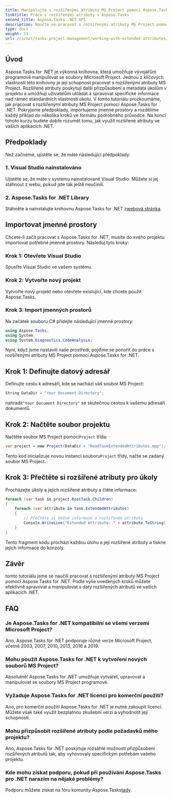 ```yaml
---
title: Manipulujte s rozšířenými atributy MS Project pomocí Aspose.Tasks
linktitle: Práce s rozšířenými atributy v Aspose.Tasks
second_title: Aspose.Tasks .NET API
description: Naučte se pracovat s rozšířenými atributy MS Project pomocí Aspose.Tasks for .NET. Snadno manipulujte s daty úloh programově.
type: docs
weight: 11
url: /cs/net/tasks-project-management/working-with-extended-attributes/
---
```

## Úvod
Aspose.Tasks for .NET je výkonná knihovna, která umožňuje vývojářům programově manipulovat se soubory Microsoft Project. Jednou z klíčových vlastností této knihovny je její schopnost pracovat s rozšířenými atributy MS Project. Rozšířené atributy poskytují další přizpůsobení a metadata úkolům v projektu a umožňují uživatelům ukládat a spravovat specifické informace nad rámec standardních vlastností úkolu.
V tomto tutoriálu prozkoumáme, jak pracovat s rozšířenými atributy MS Project pomocí Aspose.Tasks for .NET. Pokryjeme předpoklady, importujeme jmenné prostory a rozdělíme každý příklad do několika kroků ve formátu podrobného průvodce. Na konci tohoto kurzu budete dobře rozumět tomu, jak využít rozšířené atributy ve vašich aplikacích .NET.
## Předpoklady
Než začneme, ujistěte se, že máte následující předpoklady:
### 1. Visual Studio nainstalováno
Ujistěte se, že máte v systému nainstalované Visual Studio. Můžete si jej stáhnout z webu, pokud jste tak ještě neučinili.
### 2. Aspose.Tasks for .NET Library
 Stáhněte a nainstalujte knihovnu Aspose.Tasks for .NET z[webová stránka](https://releases.aspose.com/tasks/net/).

## Importovat jmenné prostory
Chcete-li začít pracovat s Aspose.Tasks for .NET, musíte do svého projektu importovat potřebné jmenné prostory. Následuj tyto kroky:
### Krok 1: Otevřete Visual Studio
Spusťte Visual Studio ve vašem systému.
### Krok 2: Vytvořte nový projekt
Vytvořte nový projekt nebo otevřete existující, kde chcete použít Aspose.Tasks.
### Krok 3: Import jmenných prostorů
Na začátek souboru C# přidejte následující jmenné prostory:
```csharp
using Aspose.Tasks;
using System;
using System.Diagnostics.CodeAnalysis;

```

Nyní, když jsme nastavili naše prostředí, pojďme se ponořit do práce s rozšířenými atributy MS Project pomocí Aspose.Tasks for .NET.
## Krok 1: Definujte datový adresář
Definujte cestu k adresáři, kde se nachází váš soubor MS Project:
```csharp
String DataDir = "Your Document Directory";
```
 nahradit`"Your Document Directory"` se skutečnou cestou k vašemu adresáři dokumentů.
## Krok 2: Načtěte soubor projektu
 Načtěte soubor MS Project pomocí`Project` třída:
```csharp
var project = new Project(DataDir + "ReadTaskExtendedAttributes.mpp");
```
 Tento kód inicializuje novou instanci souboru`Project` třídy, načte se zadaný soubor MS Project.
## Krok 3: Přečtěte si rozšířené atributy pro úkoly
Procházejte úkoly a jejich rozšířené atributy a čtěte informace:
```csharp
foreach (var task in project.RootTask.Children)
{
    foreach (var attribute in task.ExtendedAttributes)
    {
        // Přečtěte si běžné informace o rozšířeném atributu
        Console.WriteLine("Extended Attribute: " + attribute.ToString());
    }
}
```
Tento fragment kódu prochází každou úlohu a její rozšířené atributy a tiskne jejich informace do konzoly.

## Závěr
tomto tutoriálu jsme se naučili pracovat s rozšířenými atributy MS Project pomocí Aspose.Tasks for .NET. Podle výše uvedených kroků můžete efektivně spravovat a manipulovat s daty rozšířených atributů ve vašich aplikacích .NET.
## FAQ
### Je Aspose.Tasks for .NET kompatibilní se všemi verzemi Microsoft Project?
Ano, Aspose.Tasks for .NET podporuje různé verze Microsoft Project, včetně 2003, 2007, 2010, 2013, 2016 a 2019.
### Mohu použít Aspose.Tasks for .NET k vytvoření nových souborů MS Project?
Absolutně! Aspose.Tasks for .NET umožňuje vytvářet, upravovat a manipulovat se soubory MS Project programově.
### Vyžaduje Aspose.Tasks for .NET licenci pro komerční použití?
Ano, pro komerční použití Aspose.Tasks for .NET je nutné zakoupit licenci. Můžete však také využít bezplatnou zkušební verzi a vyhodnotit její schopnosti.
### Mohu přizpůsobit rozšířené atributy podle požadavků mého projektu?
Ano, Aspose.Tasks for .NET poskytuje rozsáhlé možnosti přizpůsobení rozšířených atributů tak, aby vyhovovaly specifickým potřebám vašeho projektu.
### Kde mohu získat podporu, pokud při používání Aspose.Tasks pro .NET narazím na nějaké problémy?
 Podporu můžete získat na fóru komunity Aspose.Tasks[tady](https://forum.aspose.com/c/tasks/15).